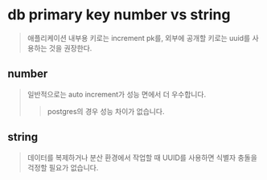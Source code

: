 # db primary key number vs string

> 애플리케이션 내부용 키로는 increment pk를, 외부에 공개할 키로는 uuid를 사용하는 것을 권장한다.

## number

> 일반적으로는 auto increment가 성능 면에서 더 우수합니다.
>
> > postgres의 경우 성능 차이가 없습니다.

## string

> 데이터를 복제하거나 분산 환경에서 작업할 때 UUID를 사용하면 식별자 충돌을 걱정할 필요가 없습니다.
